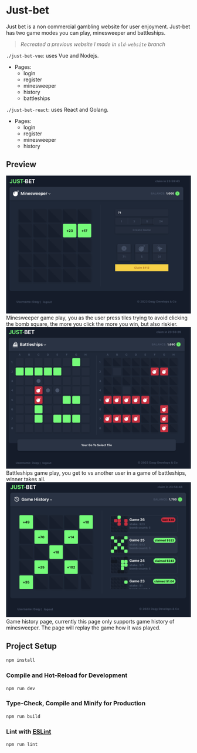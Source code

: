 # Just-bet

Just bet is a non commercial gambling website for user enjoyment. Just-bet has two game modes you can play, minesweeper and battleships.

> _Recreated a previous website I made in `old-website` branch_

`./just-bet-vue`: uses Vue and Nodejs.

- Pages:
  - login
  - register
  - minesweeper
  - history
  - battleships

`./just-bet-react`: uses React and Golang.

- Pages:
  - login
  - register
  - minesweeper
  - history

## Preview

<img src='screenshots/minesweeper-play.png' />
Minesweeper game play, you as the user press tiles trying to avoid clicking the bomb square, the more you click the more you win, but also riskier.
<img src='screenshots/battleships.png' />
Battleships game play, you get to vs another user in a game of battleships, winner takes all.
<img src='screenshots/game-history.png' />
Game history page, currently this page only supports game history of minesweeper. The page will replay the game how it was played.

## Project Setup

```sh
npm install
```

### Compile and Hot-Reload for Development

```sh
npm run dev
```

### Type-Check, Compile and Minify for Production

```sh
npm run build
```

### Lint with [ESLint](https://eslint.org/)

```sh
npm run lint
```
